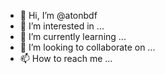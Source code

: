 - 👋 Hi, I’m @atonbdf
- 👀 I’m interested in ...
- 🌱 I’m currently learning ...
- 💞️ I’m looking to collaborate on ...
- 📫 How to reach me ...

<!---
atonbdf/atonbdf is a ✨ special ✨ repository because its `README.md` (this file) appears on your GitHub profile.
You can click the Preview link to take a look at your changes.
--->
